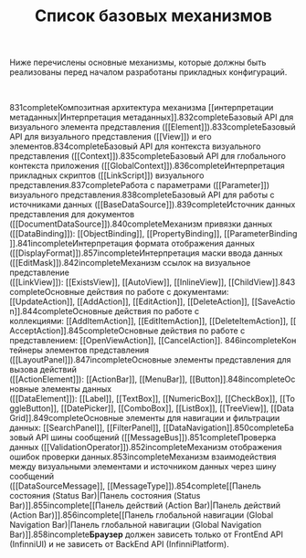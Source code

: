 ﻿---
layout: default
title: Список базовых механизмов
position: 8
categories: 
tags: 
---

Ниже перечислены основные механизмы, которые должны быть реализованы перед началом разработаны прикладных конфигураций.

   

831completeКомпозитная архитектура механизма [[интерпретации метаданных|Интерпретация метаданных]].832completeБазовый API для визуального элемента представления ([[Element]]).833completeБазовый API для визуального представления ([[View]]) и его элементов.834completeБазовый API для контекста визуального представления ([[Context]]).835completeБазовый API для глобального контекста приложения ([[GlobalContext]]).836completeИнтерпретация прикладных скриптов ([[LinkScript]]) визуального представления.837completeРабота с параметрами ([[Parameter]]) визуального представления.838completeБазовый API для работы с источниками данных ([[BaseDataSource]]).839completeИсточник данных представления для документов ([[DocumentDataSource]]).840completeМеханизм привязки данных ([[DataBinding]]): [[ObjectBinding]], [[PropertyBinding]], [[ParameterBinding]].841incompleteИнтерпретация формата отображения данных ([[DisplayFormat]]).857incompleteИнтерпретация маски ввода данных ([[EditMask]]).842incompleteМеханизм ссылок на визуальное представление ([[LinkView]]): [[ExistsView]], [[AutoView]], [[InlineView]], [[ChildView]].843completeОсновные действия по работе с документами: [[UpdateAction]], [[AddAction]], [[EditAction]], [[DeleteAction]], [[SaveAction]].844completeОсновные действия по работе с коллекциями: [[AddItemAction]], [[EditItemAction]], [[DeleteItemAction]], [[AcceptAction]].845completeОсновные действия по работе с представлением: [[OpenViewAction]], [[CancelAction]]. 846incompleteКонтейнеры элементов представления ([[LayoutPanel]]).847incompleteОсновные элементы представления для вызова действий ([[ActionElement]]): [[ActionBar]], [[MenuBar]], [[Button]].848incompleteОсновные элементы данных ([[DataElement]]): [[Label]], [[TextBox]], [[NumericBox]], [[CheckBox]], [[ToggleButton]], [[DatePicker]], [[ComboBox]], [[ListBox]], [[TreeView]], [[DataGrid]].849completeОсновные элементы для навигации и фильтрации данных: [[SearchPanel]], [[FilterPanel]], [[DataNavigation]].850completeБазовый API шины сообщений ([[MessageBus]]).851completeПроверка данных ([[ValidationOperator]]).852incompleteМеханизм отображения ошибок проверки данных.853incompleteМеханизм взаимодействия между визуальными элементами и источником данных через шину сообщений ([[DataSourceMessage]], [[MessageType]]).854complete[[Панель состояния (Status Bar)|Панель состояния (Status Bar)]].855incomplete[[Панель действий (Action Bar)|Панель действий (Action Bar)]].856incomplete[[Панель глобальной навигации (Global Navigation Bar)|Панель глобальной навигации (Global Navigation Bar)]].858incomplete**Браузер** должен зависеть только от FrontEnd API (InfinniUI) и не зависеть от BackEnd API (InfinniPlatform). 

 

